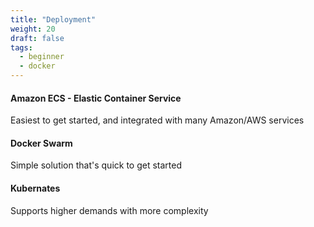 ```yaml
---
title: "Deployment"
weight: 20
draft: false
tags:
  - beginner
  - docker
---
```


#### Amazon ECS - Elastic Container Service
Easiest to get started, and integrated with many Amazon/AWS services

#### Docker Swarm
Simple solution that's quick to get started

#### Kubernates
Supports higher demands with more complexity




